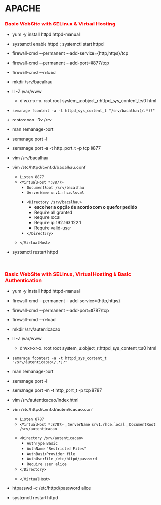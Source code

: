 # **APACHE**

### <span style="color:red">Basic WebSite with SELinux & Virtual Hosting</span>

-   yum -y install httpd httpd-manual

-   systemctl enable httpd ; systemctl start httpd

-   firewall-cmd --permanent --add-service={http,https}/tcp

-   firewall-cmd --permanent --add-port=8877/tcp

-   firewall-cmd --reload

-   mkdir /srv/bacalhau

-   ll -Z /var/www
    -   drwxr-xr-x. root root system_u:object_r:httpd_sys_content_t:s0 html


-   `semanage fcontext -a -t httpd_sys_content_t "/srv/bacalhau(/.*)?"`
-   restorecon -Rv /srv
    <p>
-   man semanage-port
-   semanage port -l
-   semanage port -a -t http_port_t -p tcp 8877

-   vim /srv/bacalhau

-   vim /etc/httpd/conf.d/bacalhau.conf
    -   `Listen 8877`
    -   `<VirtualHost *:8877>`
        -   `DocumentRoot /srv/bacalhau`
        -   `ServerName srv1.rhce.local`
            <p>
        -   `<Directory /srv/bacalhau>`
            -   **escolher a opção de acordo com o que for pedido**
            -   Require all granted <!-- permite acesso de todos -->
            -   Require local <!--Apenas permite acesso local-->
            -   Require ip 192.168.122.1 <!-- Permite acesso apenas do ip indicado -->
            -   Require valid-user <!--Requerer autenticação-->
        -   `</Directory>`
            <p>
    -   `</VirtualHost>`


-   systemctl restart httpd

<br>

### <span style="color:red">Basic WebSite with SELinux, Virtual Hosting & Basic Authentication</span>

-   yum -y install httpd httpd-manual

-   firewall-cmd --permanent --add-service={http,https}
-   firewall-cmd --permanent --add-port=8787/tcp
-   firewall-cmd --reload

-   mkdir /srv/autenticacao

-   ll -Z /var/www
    -   drwxr-xr-x. root root system_u:object_r:httpd_sys_content_t:s0 html


-   `semanage fcontext -a -t httpd_sys_content_t "/srv/autenticacao(/.*)?"`
    <p>
-   man semanage-port
-   semanage port -l
-   semanage port -m -t http_port_t -p tcp 8787

-   vim /srv/autenticacao/index.html

-   vim /etc/httpd/conf.d/autenticacao.conf
    -   `Listen 8787`
    -   `<VirtualHost *:8787>`
        	 _ `ServerName srv1.rhce.local`
        	 _ `DocumentRoot /srv/autenticacao`
        <p>
    -   `<Directory /srv/autenticacao>`
        -   `AuthType Basic`
        -   `AuthName "Restricted Files"`
            <!-- (Following line optional) -->
        -   `AuthBasicProvider file`
        -   `AuthUserFile /etc/httpd/password`
        -   `Require user alice`
    -   `</Directory>`
        <p>
    -   `</VirtualHost>`

<p>

-   htpasswd -c /etc/httpd/password alice

-   systemctl restart httpd
